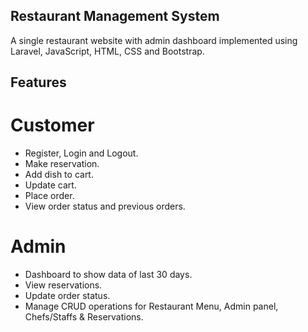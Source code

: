 ## Restaurant Management System

A single restaurant website with admin dashboard implemented using Laravel, JavaScript, HTML, CSS and Bootstrap.

## Features

# Customer
- Register, Login and Logout.
- Make reservation.
- Add dish to cart.
- Update cart.
- Place order.
- View order status and previous orders.

# Admin
- Dashboard to show data of last 30 days.
- View reservations.
- Update order status.
- Manage CRUD operations for Restaurant Menu, Admin panel, Chefs/Staffs & Reservations.
